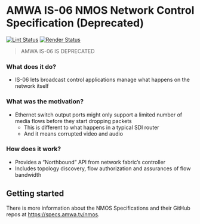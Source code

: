# AMWA IS-06 NMOS Network Control Specification (Deprecated)

[![Lint Status](https://github.com/AMWA-TV/is-06/workflows/Lint/badge.svg)](https://github.com/AMWA-TV/is-06/actions?query=workflow%3ALint)
[![Render Status](https://github.com/AMWA-TV/is-06/workflows/Render/badge.svg)](https://github.com/AMWA-TV/is-06/actions?query=workflow%3ARender)

<!-- INTRO-START -->

> AMWA IS-06 IS DEPRECATED

### What does it do?

- IS-06 lets broadcast control applications manage what happens on the network itself

### What was the motivation?

- Ethernet switch output ports might only support a limited number of media flows before they start dropping packets
  - This is different to what happens in a typical SDI router
  - And it means corrupted video and audio

### How does it work?

- Provides a “Northbound” API from network fabric’s controller
- Includes topology discovery, flow authorization and assurances of flow bandwidth

<!-- INTRO-END -->

## Getting started

There is more information about the NMOS Specifications and their GitHub repos at <https://specs.amwa.tv/nmos>.
